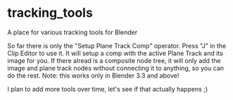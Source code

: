 # tracking_tools
A place for various tracking tools for Blender

So far there is only the "Setup Plane Track Comp" operator.
Press "J" in the Clip Editor to use it.
It will setup a comp with the active Plane Track and its image for you.
If there alread is a composite node tree, it will only add the image and plane track nodes without connecting it to anything, so you can do the rest.
Note: this works only in Blender 3.3 and above!

I plan to add more tools over time, let's see if that actually happens ;)
